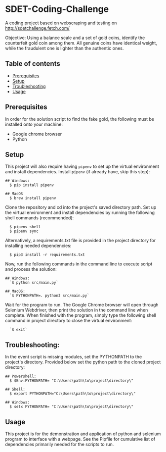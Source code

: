 # SDET-Coding-Challenge
A coding project based on webscraping and testing on http://sdetchallenge.fetch.com/

Objective: Using a balance scale and a set of gold coins, identify the counterfeit gold coin among them. All genuine coins have identical weight, while the fraudulent one is lighter than the authentic ones.

## Table of contents
- [Prerequisites](#Prerequisites)
- [Setup](#Setup)
- [Troubleshooting](#Troubleshooting)
- [Usage](#Usage)

## Prerequisites

In order for the solution script to find the fake gold, the following must be installed onto your machine:

* Google chrome browser
* Python

## Setup

This project will also require having `pipenv` to set up the virtual environment and install dependencies. Install `pipenv` (if already have, skip this step):
```
## Windows:
  $ pip install pipenv

## MacOS
  $ brew install pipenv
```

Clone the repository and cd into the project's saved directory path. Set up the virtual environment and install dependencies by running the following shell commands (recommended):

```
  $ pipenv shell 
  $ pipenv sync
```

Alternatively, a requirements.txt file is provided in the project directory for installing needed dependencies:
```
  $ pip3 install -r requirements.txt
```

Now, run the following commands in the command line to execute script and process the solution: 

```
## Windows:
  `$ python src/main.py`

## MacOS:
  `$ PYTHONPATH=. python3 src/main.py`
```

Wait for the program to run. The Google Chrome browser will open through Selenium Webdriver, then print the solution in the command line when complete. When finished with the program, simply type the following shell command in project directory to close the virtual environment:

```
  `$ exit`
```

## Troubleshooting:
In the event script is missing modules, set the PYTHONPATH to the project's directory. Provided below set the python path to the cloned project directory:

```
## Powershell: 
  $ $Env:PYTHONPATH= "C:\Users\path\to\project\directory\"

## Shell:
  $ export PYTHONPATH="C:\Users\path\to\project\directory\"

## Windows:
  $ setx PYTHONPATH= "C:\Users\path\to\project\directory\"
```

## Usage
This project is for the demonstration and application of python and selenium program to interface with a webpage.
See the Pipfile for cumulative list of dependencies primarily needed for the scripts to run.
